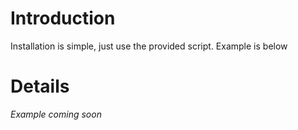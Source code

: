 # Introduction #

Installation is simple, just use the provided script.  Example is below


# Details #

_Example coming soon_